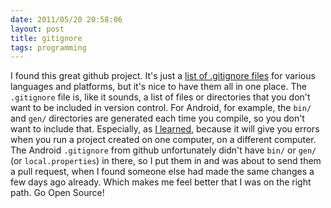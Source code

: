 ```yaml
---
date: 2011/05/20 20:58:06
layout: post
title: gitignore
tags: programming
---
```


I found this great github project. It's just a [list of .gitignore
files](https://github.com/github/gitignore) for various languages and
platforms, but it's nice to have them all in one place. The
`.gitignore` file is, like it sounds, a list of files or directories
that you don't want to be included in version control. For Android,
for example, the `bin/` and `gen/` directories are generated each time
you compile, so you don't want to include that. Especially, as [I
learned](/blog/2011/05/16/android-resourcesnotfoundexception/),
because it will give you errors when you run a project created on one
computer, on a different computer. The Android `.gitignore` from
github unfortunately didn't have `bin/` or `gen/` (or
`local.properties`) in there, so I put them in and was about to send
them a pull request, when I found someone else had made the same
changes a few days ago already. Which makes me feel better that I was
on the right path. Go Open Source!

